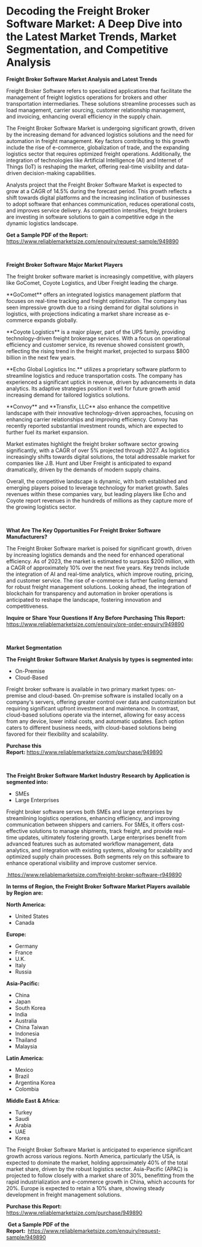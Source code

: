 <p><h1>Decoding the Freight Broker Software Market: A Deep Dive into the Latest Market Trends, Market Segmentation, and Competitive Analysis</h1></p><p><strong>Freight Broker Software Market Analysis and Latest Trends</strong></p>
<p><p>Freight Broker Software refers to specialized applications that facilitate the management of freight logistics operations for brokers and other transportation intermediaries. These solutions streamline processes such as load management, carrier sourcing, customer relationship management, and invoicing, enhancing overall efficiency in the supply chain.</p><p>The Freight Broker Software Market is undergoing significant growth, driven by the increasing demand for advanced logistics solutions and the need for automation in freight management. Key factors contributing to this growth include the rise of e-commerce, globalization of trade, and the expanding logistics sector that requires optimized freight operations. Additionally, the integration of technologies like Artificial Intelligence (AI) and Internet of Things (IoT) is reshaping the market, offering real-time visibility and data-driven decision-making capabilities.</p><p>Analysts project that the Freight Broker Software Market is expected to grow at a CAGR of 14.5% during the forecast period. This growth reflects a shift towards digital platforms and the increasing inclination of businesses to adopt software that enhances communication, reduces operational costs, and improves service delivery. As competition intensifies, freight brokers are investing in software solutions to gain a competitive edge in the dynamic logistics landscape.</p></p>
<p><strong>Get a Sample PDF of the Report:&nbsp;</strong> <a href="https://www.reliablemarketsize.com/enquiry/request-sample/949890?utm_campaign=3193&utm_medium=2&utm_source=Github&utm_content=ia&utm_term=16042025&utm_id=freight-broker-software">https://www.reliablemarketsize.com/enquiry/request-sample/949890</a></p>
<p>&nbsp;</p>
<p><strong>Freight Broker Software Major Market Players</strong></p>
<p><p>The freight broker software market is increasingly competitive, with players like GoComet, Coyote Logistics, and Uber Freight leading the charge. </p><p>**GoComet** offers an integrated logistics management platform that focuses on real-time tracking and freight optimization. The company has seen impressive growth due to a rising demand for digital solutions in logistics, with projections indicating a market share increase as e-commerce expands globally.</p><p>**Coyote Logistics** is a major player, part of the UPS family, providing technology-driven freight brokerage services. With a focus on operational efficiency and customer service, its revenue showed consistent growth, reflecting the rising trend in the freight market, projected to surpass $800 billion in the next few years.</p><p>**Echo Global Logistics Inc.** utilizes a proprietary software platform to streamline logistics and reduce transportation costs. The company has experienced a significant uptick in revenue, driven by advancements in data analytics. Its adaptive strategies position it well for future growth amid increasing demand for tailored logistics solutions.</p><p>**Convoy** and **Transfix, LLC** also enhance the competitive landscape with their innovative technology-driven approaches, focusing on enhancing carrier relationships and improving efficiency. Convoy has recently reported substantial investment rounds, which are expected to further fuel its market expansion.</p><p>Market estimates highlight the freight broker software sector growing significantly, with a CAGR of over 5% projected through 2027. As logistics increasingly shifts towards digital solutions, the total addressable market for companies like J.B. Hunt and Uber Freight is anticipated to expand dramatically, driven by the demands of modern supply chains.</p><p>Overall, the competitive landscape is dynamic, with both established and emerging players poised to leverage technology for market growth. Sales revenues within these companies vary, but leading players like Echo and Coyote report revenues in the hundreds of millions as they capture more of the growing logistics sector.</p></p>
<p>&nbsp;</p>
<p><strong>What Are The Key Opportunities For Freight Broker Software Manufacturers?</strong></p>
<p><p>The Freight Broker Software market is poised for significant growth, driven by increasing logistics demands and the need for enhanced operational efficiency. As of 2023, the market is estimated to surpass $200 million, with a CAGR of approximately 10% over the next five years. Key trends include the integration of AI and real-time analytics, which improve routing, pricing, and customer service. The rise of e-commerce is further fueling demand for robust freight management solutions. Looking ahead, the integration of blockchain for transparency and automation in broker operations is anticipated to reshape the landscape, fostering innovation and competitiveness.</p></p>
<p><strong>Inquire or Share Your Questions If Any Before Purchasing This Report:</strong> <a href="https://www.reliablemarketsize.com/enquiry/pre-order-enquiry/949890?utm_campaign=3193&utm_medium=2&utm_source=Github&utm_content=ia&utm_term=16042025&utm_id=freight-broker-software">https://www.reliablemarketsize.com/enquiry/pre-order-enquiry/949890</a></p>
<p>&nbsp;</p>
<p><strong>Market Segmentation</strong></p>
<p><strong>The Freight Broker Software Market Analysis by types is segmented into:</strong></p>
<p><ul><li>On-Premise</li><li>Cloud-Based</li></ul></p>
<p><p>Freight broker software is available in two primary market types: on-premise and cloud-based. On-premise software is installed locally on a company's servers, offering greater control over data and customization but requiring significant upfront investment and maintenance. In contrast, cloud-based solutions operate via the internet, allowing for easy access from any device, lower initial costs, and automatic updates. Each option caters to different business needs, with cloud-based solutions being favored for their flexibility and scalability.</p></p>
<p><strong>Purchase this Report:&nbsp;</strong><a href="https://www.reliablemarketsize.com/purchase/949890?utm_campaign=3193&utm_medium=2&utm_source=Github&utm_content=ia&utm_term=16042025&utm_id=freight-broker-software">https://www.reliablemarketsize.com/purchase/949890</a></p>
<p>&nbsp;</p>
<p><strong>The Freight Broker Software Market Industry Research by Application is segmented into:</strong></p>
<p><ul><li>SMEs</li><li>Large Enterprises</li></ul></p>
<p><p>Freight broker software serves both SMEs and large enterprises by streamlining logistics operations, enhancing efficiency, and improving communication between shippers and carriers. For SMEs, it offers cost-effective solutions to manage shipments, track freight, and provide real-time updates, ultimately fostering growth. Large enterprises benefit from advanced features such as automated workflow management, data analytics, and integration with existing systems, allowing for scalability and optimized supply chain processes. Both segments rely on this software to enhance operational visibility and improve customer service.</p></p>
<p><a href="https://www.reliablemarketsize.com/freight-broker-software-r949890?utm_campaign=3193&utm_medium=2&utm_source=Github&utm_content=ia&utm_term=16042025&utm_id=freight-broker-software">&nbsp;https://www.reliablemarketsize.com/freight-broker-software-r949890</a></p>
<p><strong>In terms of Region, the Freight Broker Software Market Players available by Region are:</strong></p>
<p>
    <p> <strong> North America: </strong>
        <ul>
            <li>United States</li>
            <li>Canada</li>
        </ul>
        </p> 
    <p> <strong> Europe: </strong>
        <ul>
            <li>Germany</li>
            <li>France</li>
            <li>U.K.</li>
            <li>Italy</li>
            <li>Russia</li>
        </ul>
        </p> 
    <p> <strong> Asia-Pacific: </strong>
        <ul>
            <li>China</li>
            <li>Japan</li>
            <li>South Korea</li>
            <li>India</li>
            <li>Australia</li>
            <li>China Taiwan</li>
            <li>Indonesia</li>
            <li>Thailand</li>
            <li>Malaysia</li>
        </ul>
        </p> 
    <p> <strong> Latin America: </strong>
        <ul>
            <li>Mexico</li>
            <li>Brazil</li>
            <li>Argentina Korea</li>
            <li>Colombia</li>
        </ul>
        </p> 
    <p> <strong> Middle East & Africa: </strong>
        <ul>
            <li>Turkey</li>
            <li>Saudi</li>
            <li>Arabia</li>
            <li>UAE</li>
            <li>Korea</li>
        </ul>
    </p>
    </p>
<p><p>The Freight Broker Software Market is anticipated to experience significant growth across various regions. North America, particularly the USA, is expected to dominate the market, holding approximately 40% of the total market share, driven by the robust logistics sector. Asia-Pacific (APAC) is projected to follow closely with a market share of 30%, benefitting from the rapid industrialization and e-commerce growth in China, which accounts for 20%. Europe is expected to retain a 10% share, showing steady development in freight management solutions.</p></p>
<p><strong>Purchase this Report: </strong><a href="https://www.reliablemarketsize.com/purchase/949890?utm_campaign=3193&utm_medium=2&utm_source=Github&utm_content=ia&utm_term=16042025&utm_id=freight-broker-software">https://www.reliablemarketsize.com/purchase/949890</a></p>
<p>&nbsp;<strong>Get a Sample PDF of the Report:&nbsp;&nbsp;</strong><a href="https://www.reliablemarketsize.com/enquiry/request-sample/949890?utm_campaign=3193&utm_medium=2&utm_source=Github&utm_content=ia&utm_term=16042025&utm_id=freight-broker-software">https://www.reliablemarketsize.com/enquiry/request-sample/949890</a></p>
<p><strong></strong></p>
<p><p></p><p></p><p></p></p>